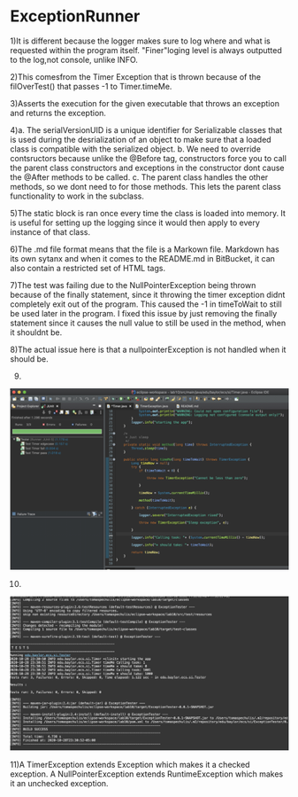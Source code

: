 # ExceptionRunner
1)It is different because the logger makes sure to log where and what is requested within the program itself. "Finer"loging level is always outputted to the log,not console, unlike INFO.

2)This comesfrom the Timer Exception that is thrown because of the filOverTest() that passes -1 to Timer.timeMe.

3)Asserts the execution for the given executable that throws an exception and returns the exception.

4)a. The serialVersionUID is a unique identifier for Serializable classes that is used during the desrialization of an object to make sure that a loaded class is compatible with the serialized object.
b. We need to override contsructors because unlike the @Before tag, constructors force you to call the parent class constructors and exceptions in the constructor dont cause the @After methods to be called.
c. The parent class handles the other methods, so we dont need to for those methods. This lets the parent class functionality to work in the subclass.

5)The static block is ran once every time the class is loaded into memory. It is useful for setting up the logging since it would then apply to every instance of that class.

6)The .md file format means that the file is a Markown file. Markdown has its own sytanx and when it comes to the README.md in BitBucket, it can also contain a restricted set of HTML tags.

7)The test was failing due to the NullPointerException being thrown because of the finally statement, since it throwing the timer exception didnt completely exit out of the program. This caused the -1 in timeToWait to still be used later in the program. I fixed this issue by just removing the finally statement since it causes the null value to still be used in the method, when it shouldnt be. 

8)The actual issue here is that a nullpointerException is not handled when it should be.

9)
![Branching](JUnitTests.png)

10)
![Branching](MVNtests.png)

11)A TimerException extends Exception which makes it a checked exception. 
A NullPointerException extends RuntimeException which makes it an unchecked exception.
